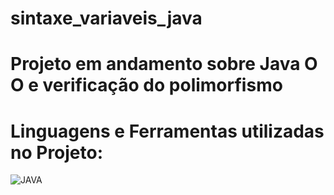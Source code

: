 # sintaxe_variaveis_java

# Projeto em andamento sobre Java O O e verificação do polimorfismo

# Linguagens e Ferramentas utilizadas no Projeto:

![JAVA](https://img.shields.io/badge/Java-ED8B00?style=for-the-badge&logo=openjdk&logoColor=white)

